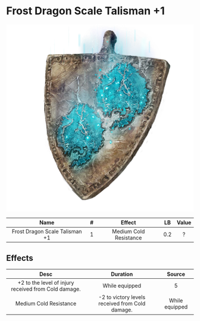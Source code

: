 # Frost Dragon Scale Talisman +1

![Copyrighted Image](FrostDragonScaleTalisman+1.png)





|              Name              | # |         Effect         | LB | Value |
| :----------------------------: | :-: | :--------------------: | :-: | :---: |
| Frost Dragon Scale Talisman +1 | 1 | Medium Cold Resistance | 0.2 |   ?   |

## Effects

|                        Desc                        |                    Duration                    | Source |
| :--------------------------------------------------: | :---------------------------------------------: | :------------: |
| +2 to the level of injury received from Cold damage. |                 While equipped                 |       5       |
|                Medium Cold Resistance                | -2 to victory levels received from Cold damage. | While equipped |
